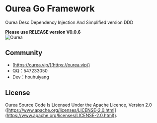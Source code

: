 # Ourea Go Framework
Ourea Desc Dependency Injection And Simplified version DDD

**Please use RELEASE version V0.0.6**<br />
![Ourea](https://ourea.vip/ourea.png)


## Community

* [https://ourea.vip/](https://ourea.vip/)
* QQ：547233050
* Dev：houhuiyang

## License

Ourea Source Code Is Licensed Under the Apache Licence, Version 2.0
([https://www.apache.org/licenses/LICENSE-2.0.html](https://www.apache.org/licenses/LICENSE-2.0.html)).
